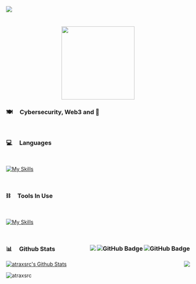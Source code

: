 <h1 align="left">
  <a href="https://git.io/typing-svg">
    <img src="https://readme-typing-svg.herokuapp.com/?lines=Hey+%F0%9F%91%8B,I%27m+Atrax.....;Nice+to+see+you....!&size=25">
  </a>
</h1>

<h1 align="center"> <img src="https://media.giphy.com/media/1iMOM1JGMBdPtc9XVE/giphy.gif" width="200px">
</h1>

### 🍽️ &nbsp;&nbsp;&nbsp; **Cybersecurity**, **Web3** and 🍕


<br/>

<!-- ## GitHub stats :chart_with_upwards_trend: -->
<!-- https://github.com/anuraghazra/github-readme-stats -->
<!-- [![Top Langs](https://github-readme-stats.vercel.app/api/top-langs/?username=ernestang98&langs_count=3)](https://github.com/anuraghazra/github-readme-stats) -->
<!-- ![Anurag's GitHub stats](https://github-readme-stats.vercel.app/api?username=ernestang98&show_icons=true) -->
<!-- [![Top Langs](https://github-readme-stats.vercel.app/api/top-langs/?username=ernestang98&layout=compact)](https://github.com/anuraghazra/github-readme-stats) -->
<!-- ![Anurag's GitHub stats](https://github-readme-stats.vercel.app/api?username=ernestang98&hide=contribs&show_icons=true) -->

### 💻 &nbsp;&nbsp;&nbsp; Languages

<br/>

[![My Skills](https://skillicons.dev/icons?i=python,solidity,rust,lua,css,bash)](https://skillicons.dev)

<br/>

### ⛓️ &nbsp;&nbsp;&nbsp; Tools In Use

<br/>

[![My Skills](https://skillicons.dev/icons?i=linux,neovim)](https://skillicons.dev)


<br/>

### 📊 &nbsp;&nbsp;&nbsp; Github Stats <img align="right" src="https://img.shields.io/github/stars/atraxsrc?label=Stars&style=social" alt="GitHub Badge"> <a href="https://github.com/atraxsrc?tab=followers"><img align="right" src="https://img.shields.io/github/followers/atraxsrc?label=Followers&style=social" alt="GitHub Badge"></a> <a href="https://github.com/atraxsrc">  <img align="right" src="https://komarev.com/ghpvc/?username=atraxsrc"></a>

<p>
  <img align="right"
    src="https://github-readme-stats.vercel.app/api/top-langs/?username=atraxsrc&langs_count=8&theme=react&bg_color=151515" />
</p>

<a href="https://github.com/atraxsrc"><img alt="atraxsrc's Github Stats"
    src="https://github-readme-stats.vercel.app/api?username=atraxsrc&show_icons=true&count_private=true&theme=react&bg_color=151515" /></a>

<p><img align="center" src="https://github-readme-streak-stats.herokuapp.com/?user=atraxsrc&theme=black-ice"
    alt="atraxsrc" /></p>

<br />


